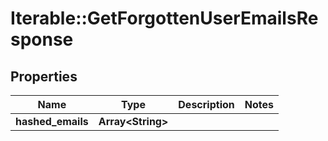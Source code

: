 # Iterable::GetForgottenUserEmailsResponse

## Properties
Name | Type | Description | Notes
------------ | ------------- | ------------- | -------------
**hashed_emails** | **Array&lt;String&gt;** |  | 

